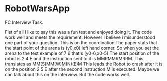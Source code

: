 # RobotWarsApp
FC Interview Task.

Fist of all I like to say this was a fun test and enjoyed doing it.
The code work well and meets the requirement.
However  I believe i misunderstood one part of your question.
This is on the coordination.The paper stats that the start point of the arena is (y0,x0) left hand corner.
So when you set the arena to the test example of 7 6 that's (y0-6,x0-5)
The start position of the robot is 2 4 E and the instruction sent to it is MMRMMRMRRM.
This translates as MM(S)MM(W)M(N)(E)M This leads the Robot to crash after it is on the position 2 5 E after the second instruction M is executed.
Maybe we can talk about this on the interview. But the code works well.
